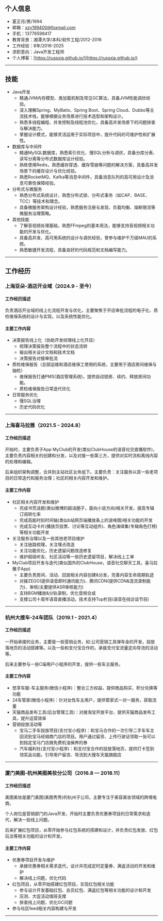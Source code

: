 ## 个人信息
- 夏正月/男/1994
- 邮箱：xzy199400@foxmail.com
- 手机：13776598417
- 教育背景：湘潭大学/本科/软件工程/2012-2016
- 工作经验：8年/2016-2025
- 求职意向：Java开发工程师
- 个人博客：[https://russxia.github.io/](https://russxia.github.io/)
---
## 技能
+ Java开发
  + 精通JVM内存模型、类加载机制及常见GC算法，具备JVM性能调优经验。
  + 深入理解Spring、MyBatis、Spring Boot、Spring Cloud、Dubbo等主流技术栈，能够根据业务场景进行技术选型和架构设计。
  + 熟悉多线程编程、并发控制及线程池优化，具备高并发场景下的问题排查与解决能力。
  + 掌握设计模式，能够灵活运用于实际项目中，提升代码的可维护性和扩展性。
+ 数据库与中间件
  + 精通MySQL数据库，熟悉索引优化、慢SQL分析与调优，具备分库分表、读写分离等分布式数据库设计经验。
  + 熟练使用Redis，熟悉缓存穿透、缓存雪崩等问题的解决方案，具备高并发场景下的缓存设计与优化经验。
  + 熟悉RocketMQ、Kafka等消息中间件，具备消息队列的高可用设计及消息可靠性保障经验。
+ 分布式与微服务
  + 熟悉分布式系统设计，熟悉分布式锁、分布式事务（如CAP、BASE、TCC）等技术和理念。
  + 具备微服务架构设计经验，熟悉服务注册与发现、负载均衡、熔断限流等微服务治理策略。
+ 其他技能
  + 了解音视频处理基础，熟悉FFmpeg的基本用法，能够支持音视频相关功能的开发与优化。
  + 具备高并发、高可用系统的设计与调优经验，曾参与维护千万级MAU的系统。
  + 熟悉敏捷开发流程，具备良好的代码规范和文档编写能力。
---
## 工作经历
### 上海亚朵-酒店开业域（2024.9 - 至今）
#### 工作经历描述
负责酒店开业域的线上化流程开发与优化，主要聚焦于开店审批流程的电子化、质检维保系统的设计与实现，以及系统性能优化。

#### 主要工作内容
+ 决策报告线上化（协助开发经理线上化开店）
  + 梳理决策报告整个流程中的状态流转
  + 输出相关设计文档和技术文档
  + 决策报告对接审批流
+ 质检维保报告（总部运维和酒店维保工使用的系统，主要用于酒店房间维保与抽检）
  + 维保报告打通PMS(酒店管理系统)，提供自动锁房、续约、释放房间功能。
  + 质检维保报告日常迭代优化
+ 日常服务优化
  + 慢SQL治理
  + 历史代码优化
---
### 上海喜马拉雅（2021.5 - 2024.8）
#### 工作经历描述
开始时，主要负责子App MyClub的开发(类似ClubHouse的语音社交直播软件)，主要负责内容相关的创建和分发，以及对接一些第三方，提供对实时流和离线内容的处理和编辑。

后来组织架构调整，合并到主站社区业务组下。主要负责：关注服务以其一些老项目的日常迭代和服务治理；社区的相关内容开发和维护。
#### 主要工作内容
+ 社区相关内容开发和维护
  + 完成书荒话题(类似微博的超话圈子，面向小说方向)相关开发，提高专辑订阅转化率
  + 完成高能时刻时间轴(类似b站网页端播放条上的波峰图)相关功能的开发
  + 完成互动卡片(播放页投票、讨论等互动组件)、角色演绎集(专辑角色打榜)等相关功能开发
+ 关注服务治理以及一些其他老项目维护
  + 关注链路梳理，关注埋点改造
  + 关注功能优化，历史遗留问题改造修复
  + 维护超级听友、社区活动等一些历史遗留项目，解决线上工单
+ MyClub项目开发与迭代(类似国外的ClubHouse，语音社交聊天工具，喜马拉雅子App)
  + 主要负责房间、活动、回放相关内容创建&分发，完善内容生命周期轨迹
  + 对接ZEGO(提供语音即时通讯能力)、腾讯CDN(提供CDN&混流录制能力)、审核(主要提供ASR审核能力)
  + 支持BGM播放&分轨录制，优化音频合成
  + 支撑公司十周年语音直播活动，技术支持Top栏目(语音在线访谈节目)
---
### 杭州大搜车-24车团队（2019.1 - 2021.4）
#### 工作经历描述
一开始承接的业务，主要是一些营销业务，如:公司营销工具弹车金的开发，投放落地页的活动搭建等。以及一些和支付宝合作的，承接支付宝流量定向导流的活动等。

后来主要参与一些C端用户小程序的开发，提供一些车主服务。
#### 主要工作内容
+ 悠享车服-车主服务(微信小程序)：整合三方权益，提供商品购买、积分兑换等功能
+ 24车管家(微信小程序)：针对女性车主用户，提供管家式一对一服务，获取流量
+ 天猫商品发布工具(后台管理工具)：对接淘宝开放平台，提供天猫商品发布工具，提升运营效率
+ 营销投放活动等
  + 宝马二手车投放项目(支付宝小程序)：和宝马合作的一次引导二手车车主回流到宝马经销商门店的项目。用户通过留资、上传行驶证领取一张可以到指定宝马门店做免费机油保养的券
  + 汽车福利社(支付宝小程序)：和支付宝合作的投放落地页，提供打卡签到领奖品功能，引导用户留咨、导流到大搜车天猫旗舰店
---
### 厦门美图-杭州美图美妆分公司（2016.8 — 2018.11）
#### 工作经历描述
美图美妆是厦门美图(美图秀秀)的杭州子公司，主要专注于美容美妆领域的跨境电商。

个人岗位是营销部门的Java开发，开始时主要负责优惠券项目的日常需求和迭代，解决一些线上问题。

后来扩展红包项目，从零开始参与红包系统的搭建和设计，并负责红包发放、红包玩法等相关功能的设计和开发。
#### 主要工作内容
+ 优惠券项目开发与维护
  + 承接优惠券相关需求迭代，设计并完成定时定量券、满返活动的开发和维护
  + 解决线上问题，优化代码
+ 红包项目，从零开始搭建红包项目，实现红包相关功能
  + 参与设计开发基础红包、会员红包、满返红包等相关功能的设计和开发
  + 压测、大促活动值班支撑
  + 排查线上问题，优化GC问题
+ 参与社区feed相关内容构建与开发
---